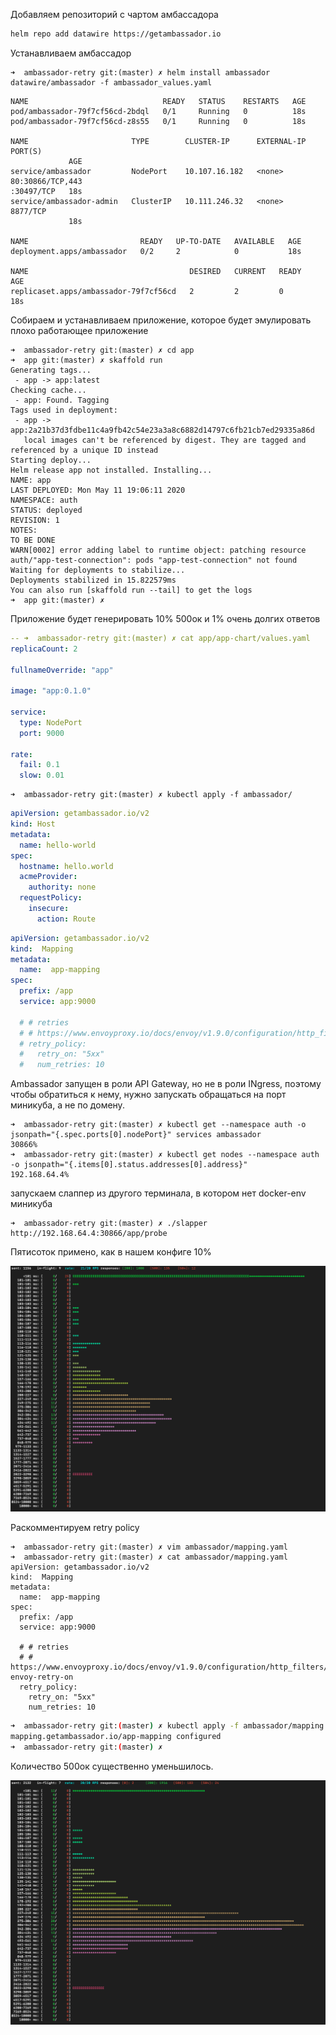 Добавляем репозиторий с чартом амбассадора

```bash
helm repo add datawire https://getambassador.io
```

Устанавливаем амбассадор 

```
➜  ambassador-retry git:(master) ✗ helm install ambassador datawire/ambassador -f ambassador_values.yaml
```

```
NAME                              READY   STATUS    RESTARTS   AGE
pod/ambassador-79f7cf56cd-2bdql   0/1     Running   0          18s
pod/ambassador-79f7cf56cd-z8s55   0/1     Running   0          18s

NAME                       TYPE        CLUSTER-IP      EXTERNAL-IP   PORT(S)
             AGE
service/ambassador         NodePort    10.107.16.182   <none>        80:30866/TCP,443
:30497/TCP   18s
service/ambassador-admin   ClusterIP   10.111.246.32   <none>        8877/TCP
             18s

NAME                         READY   UP-TO-DATE   AVAILABLE   AGE
deployment.apps/ambassador   0/2     2            0           18s

NAME                                    DESIRED   CURRENT   READY   AGE
replicaset.apps/ambassador-79f7cf56cd   2         2         0       18s
```

Собираем и устанавливаем приложение, которое будет эмулировать плохо работающее приложение

```
➜  ambassador-retry git:(master) ✗ cd app
➜  app git:(master) ✗ skaffold run
Generating tags...
 - app -> app:latest
Checking cache...
 - app: Found. Tagging
Tags used in deployment:
 - app -> app:2a21b37d3fdbe11c4a9fb42c54e23a3a8c6882d14797c6fb21cb7ed29335a86d
   local images can't be referenced by digest. They are tagged and referenced by a unique ID instead
Starting deploy...
Helm release app not installed. Installing...
NAME: app
LAST DEPLOYED: Mon May 11 19:06:11 2020
NAMESPACE: auth
STATUS: deployed
REVISION: 1
NOTES:
TO BE DONE
WARN[0002] error adding label to runtime object: patching resource auth/"app-test-connection": pods "app-test-connection" not found
Waiting for deployments to stabilize...
Deployments stabilized in 15.822579ms
You can also run [skaffold run --tail] to get the logs
➜  app git:(master) ✗
```

Приложение будет генерировать 10% 500ок и 1% очень долгих ответов 
```yaml
-- ➜  ambassador-retry git:(master) ✗ cat app/app-chart/values.yaml
replicaCount: 2

fullnameOverride: "app"

image: "app:0.1.0"

service:
  type: NodePort
  port: 9000

rate:
  fail: 0.1
  slow: 0.01
```

```
➜  ambassador-retry git:(master) ✗ kubectl apply -f ambassador/
```

```yaml
apiVersion: getambassador.io/v2
kind: Host
metadata:
  name: hello-world
spec:
  hostname: hello.world
  acmeProvider:
    authority: none
  requestPolicy:
    insecure:
      action: Route
```

```yaml
apiVersion: getambassador.io/v2
kind:  Mapping
metadata:
  name:  app-mapping
spec:
  prefix: /app
  service: app:9000

  # # retries
  # # https://www.envoyproxy.io/docs/envoy/v1.9.0/configuration/http_filters/router_filter#x-envoy-retry-on
  # retry_policy:
  #   retry_on: "5xx"
  #   num_retries: 10
```

Ambassador запущен в роли  API Gateway, но не в роли INgress, поэтому чтобы обратиться к нему, нужно запускать обращаться на порт миникуба, а не по домену. 

```
➜  ambassador-retry git:(master) ✗ kubectl get --namespace auth -o jsonpath="{.spec.ports[0].nodePort}" services ambassador
30866%
➜  ambassador-retry git:(master) ✗ kubectl get nodes --namespace auth -o jsonpath="{.items[0].status.addresses[0].address}"
192.168.64.4%
```

запускаем слаппер из другого терминала, в котором нет docker-env миникуба 

```
➜  ambassador-retry git:(master) ✗ ./slapper http://192.168.64.4:30866/app/probe
```

Пятисоток примено, как в нашем конфиге 10%

![image-20200511192834239](/ambassador-retry/README.assets/image-20200511192834239.png)



Раскомментируем retry policy

```
➜  ambassador-retry git:(master) ✗ vim ambassador/mapping.yaml
➜  ambassador-retry git:(master) ✗ cat ambassador/mapping.yaml
apiVersion: getambassador.io/v2
kind:  Mapping
metadata:
  name:  app-mapping
spec:
  prefix: /app
  service: app:9000

  # # retries
  # # https://www.envoyproxy.io/docs/envoy/v1.9.0/configuration/http_filters/router_filter#x-envoy-retry-on
  retry_policy:
    retry_on: "5xx"
    num_retries: 10
```

```bash
➜  ambassador-retry git:(master) ✗ kubectl apply -f ambassador/mapping.yaml
mapping.getambassador.io/app-mapping configured
➜  ambassador-retry git:(master) ✗
```

Количество 500ок существенно уменьшилось.

![image-20200511192923373](./README.assets/image-20200511192923373.png)

